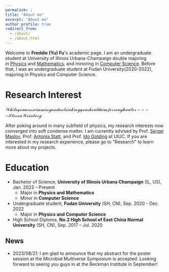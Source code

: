 ```yaml
---
permalink: /
title: "About me"
excerpt: "About me"
author_profile: true
redirect_from: 
  - /about/
  - /about.html
---
```

Welcome to **Freddie (Yu) Fu**'s academic page. I am an undergraduate student at University of Illinois Urbana-Champaign double majoring in [Physics](https://physics.illinois.edu/) and [Mathematics](https://math.illinois.edu/), and minoring in [Computer Science](https://cs.illinois.edu/). 
Before that, I was an undergraduate student at Fudan University(2020-2022), majoring in Physics and Computer Science.


Research Interest
======

$\mathscr{While you are swimming and not sinking you should aim for rough water
---- Steven Weinberg}$

After poking around in many subfield of physics, my research interests now converged into soft condense matter. I am currently advised by Prof. [Sergei Maslov](https://maslov.bioengineering.illinois.edu/), Prof. [Antonia Statt](https://statt.matse.illinois.edu/), and Prof. [Ido Golding](https://bacteriophysics.web.illinois.edu/) at UIUC. If you are interested in my research experience, please go to "Research" to learn more about my projects.


Education
======
* Bachelor of Science, **University of Illinois Urbana Champaign** (IL, US), Jan. 2023 – Present
  * Major in **Physics and Mathematics**
  * Minor in **Computer Science**
* Undergraduate student, **Fudan University** (SH, CN), Sep. 2020 - Dec. 2022
  * Major in **Physics and Computer Science**
* High School Diploma, **No.2 High School of East China Normal University** (SH, CN), Sep. 2017 – Jul. 2020



News
------
* 2023/08/21: I am glad to announce that my abstract for the poster session at the Microbial Multiverse Symposium is accepted. Looking forward to seeing you guys in at the Beckman Institute in September!
